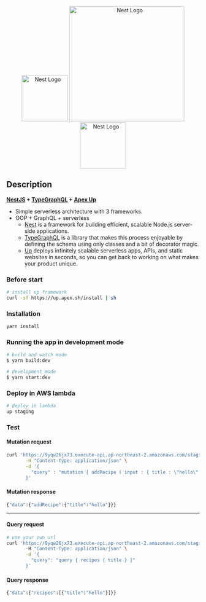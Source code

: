 <p align="center">
    <a href="https://typegraphql.com/" target="blank"><img src="https://typegraphql.com/img/logo.png" width="120" alt="Nest Logo" /></a>
  <a href="http://nestjs.com/" target="blank"><img src="https://nestjs.com/img/logo_text.svg" width="300" alt="Nest Logo" /></a>
      <a href="https://apex.sh/docs/up/" target="blank"><img src="https://apex-software.imgix.net/apex/site/favicons/light/32.png" width="120" alt="Nest Logo" /></a>
</p>

## Description

**[NestJS](https://nestjs.com/) + [TypeGraphQL](https://typegraphql.com/)  + [Apex Up](https://apex.sh/docs/up/)**

- Simple serverless architecture with 3 frameworks.
- OOP + GraphQL + serverless
  - [Nest](https://github.com/nestjs/nest) is a framework for building efficient, scalable Node.js server-side applications.
  - [TypeGraphQL](https://typegraphql.com/) is a library that makes this process enjoyable by defining the schema using only classes and a bit of decorator magic.
  - [Up](https://apex.sh/docs/up/) deploys infinitely scalable serverless apps, APIs, and static websites in seconds, so you can get back to working on what makes your product unique.

### Before start

```bash
# install up framework
curl -sf https://up.apex.sh/install | sh
```

### Installation

```bash
yarn install
```

### Running the app in development mode

```bash
# build and watch mode
$ yarn build:dev

# development mode
$ yarn start:dev
```

### Deploy in AWS lambda

```bash
# deploy in lambda
up staging
```

### Test

#### Mutation request

```bash
curl 'https://9yqw26jx73.execute-api.ap-northeast-2.amazonaws.com/staging/graphql' \
       -H "Content-Type: application/json" \
       -d '{
         "query" : "mutation { addRecipe ( input : { title : \"hello\" }) { title }}"
       }'
```

#### Mutation response

```bash
{"data":{"addRecipe":{"title":"hello"}}}
```

---

#### Query request

```bash
# use your own url
curl 'https://9yqw26jx73.execute-api.ap-northeast-2.amazonaws.com/staging/graphql' \ 
       -H "Content-Type: application/json" \
       -d '{
         "query": "query { recipes { title } }"
       }'
```

#### Query response

```bash
{"data":{"recipes":[{"title":"hello"}]}}
```
